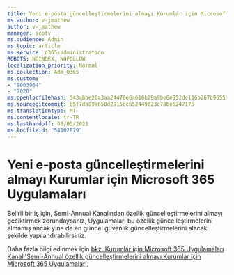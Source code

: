 ```yaml
---
title: Yeni e-posta güncelleştirmelerini almayı Kurumlar için Microsoft 365 Uygulamaları
ms.author: v-jmathew
author: v-jmathew
manager: scotv
ms.audience: Admin
ms.topic: article
ms.service: o365-administration
ROBOTS: NOINDEX, NOFOLLOW
localization_priority: Normal
ms.collection: Adm_O365
ms.custom:
- "9003964"
- "7020"
ms.openlocfilehash: 543abbe20a3aa24476e6a616b29a9be6e952dc116b267b965597006d9413e02c
ms.sourcegitcommit: b5f7da89a650d2915dc652449623c78be6247175
ms.translationtype: MT
ms.contentlocale: tr-TR
ms.lasthandoff: 08/05/2021
ms.locfileid: "54102879"
---
```

# <a name="delay-receiving-updates-to-microsoft-365-apps-for-enterprise"></a>Yeni e-posta güncelleştirmelerini almayı Kurumlar için Microsoft 365 Uygulamaları

Belirli bir iş için, Semi-Annual Kanalından özellik güncelleştirmelerini almayı geciktirmek zorundaysanız, Uygulamaları bu özellik güncelleştirmelerini almamış ancak yine de en güncel güvenlik güncelleştirmelerini alacak şekilde yapılandırabilirsiniz.

Daha fazla bilgi edinmek için [bkz. Kurumlar için Microsoft 365 Uygulamaları Kanalı'Semi-Annual özellik güncelleştirmelerini almayı Kurumlar için Microsoft 365 Uygulamaları.](https://go.microsoft.com/fwlink/?linkid=2109533)
